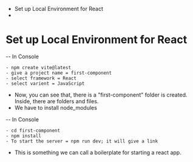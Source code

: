 - Set up Local Environment for React
- 


# Set up Local Environment for React

-- In Console

    - npm create vite@latest
    - give a project name = first-component
    - select framework = React
    - select varient = JavaScript

- Now, you can see that, there is a "first-component" folder is created. Inside, there are folders and files.
- We have to install node_modules

-- In Console

    - cd first-component
    - npm install
    - To start the server = npm run dev; it will give a link

- This is something we can call a boilerplate for starting a react app.


# 